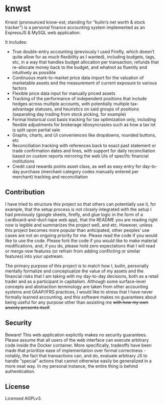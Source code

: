 # knwst
Knwst (pronounced know-est; standing for “kuilin’s net worth & stock tracker”) is a personal finance accounting system implemented as an ExpressJS & MySQL web application.

It includes:
* True double-entry accounting (previously I used Firefly, which doesn’t quite allow for as much flexibility as I wanted), including budgets, tags, etc, in a way that handles budget allocation per transaction, refunds that re-allocate money back to the budget, and whatnot as fluently and intuitively as possible
* Continuous mark-to-market price data import for the valuation of marketable assets and the measurement of current exposure to various factors
* Flexible price data input for manually priced assets
* Tracking of the performance of independent positions that include hedges across multiple accounts, with potentially multiple tax-advantage statuses, and heuristics on said groups of positions (separating day trading from stock picking, for example)
* Formal historical cost basis tracking for tax optimization only, including flexible adjustments for brokerage idiosyncrasies such as how a tax lot is split upon partial sale
* Graphs, charts, and UI conveniences like dropdowns, rounded buttons, etc
* Reconciliation tracking with references back to exact past statement or trade confirmation dates and lines, with support for daily reconciliation based on custom reports mirroring the web UIs of specific financial institutions 
* Credit card rewards points asset class, as well as easy entry for day-to-day purchase (merchant category codes manually entered per merchant) tracking and reconciliation

## Contribution

I have tried to structure this project so that others can potentially use it, for example, that the setup process is not closely integrated with the setup I had previously (google sheets, firefly, and glue logic in the form of a cardboard-and-duct-tape web app), that the README you are reading right now is legible and summarizes the project well, and etc. However, unless this project becomes more popular than anticipated, other peoples’ use cases are not an ongoing priority for me. Please read the code if you would like to use the code. Please fork the code if you would like to make material modifications, and, if you do, please hold zero expectations that I will read or merge new features (or refrain from adding conflicting or similar features) into your upstream.

The primary purpose of this project is to match how I, kuilin, personally mentally formalize and conceptualize the value of my assets and the financial risks that I am taking with my day-to-day decisions, both as a retail trader and as a participant in capitalism. Although some surface-level concepts and abstraction terminology are taken from other accounting systems and GAAP/IFRS practices, I would like to stress that I have never formally learned accounting, and this software makes no guarantees about being useful for any purpose other than assisting me ~~with how my own anxiety presents itself~~.

## Security

Beware! This web application explicitly makes no security guarantees. Please assume that all users of the web interface can execute arbitrary code inside the Docker container. More specifically, tradeoffs have been made that prioritize ease of implementation over formal correctness - notably, the fact that transactions can, and do, evaluate arbitrary JS to handle “special” actions that cannot otherwise easily be generalized in a more neat way. In my personal instance, the entire thing is behind authentication.

## License

Licensed AGPLv3.
